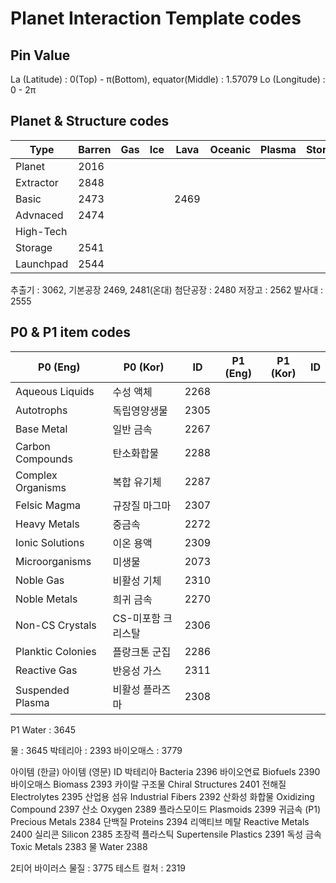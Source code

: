 # Planet Interaction Template codes

## Pin Value
La (Latitude)  : 0(Top) - &pi;(Bottom), equator(Middle) : 1.57079
Lo (Longitude) : 0 - 2&pi;

## Planet & Structure codes
| Type      | Barren | Gas  | Ice  | Lava | Oceanic | Plasma | Storm | Temperate |
|-----------|--------|------|------|------|---------|--------|-------|-----------|
| Planet    | 2016   |      |      |      |         |        |       | 11        |
| Extractor | 2848   |      |      |      |         |        |       | 3068      |
| Basic     | 2473   |      |      | 2469 |         |        |       | 2481      |
| Advnaced  | 2474   |      |      |      |         |        |       | 2480      |
| High-Tech |        |      |      |      |         |        |       |           |
| Storage   | 2541   |      |      |      |         |        |       | 3068      |
| Launchpad | 2544   |      |      |      |         |        |       | 2555      |

추출기 : 3062, 
기본공장 2469, 2481(온대)
첨단공장 : 2480
저장고 : 2562
발사대 : 2555

## P0 & P1 item codes
| P0 (Eng) | P0 (Kor) | ID |  P1 (Eng) | P1 (Kor) | ID | 
|-|-|-|-|-|-|
| Aqueous Liquids | 수성 액체 | 2268 | |
| Autotrophs | 독립영양생물 | 2305 | |
| Base Metal | 일반 금속 | 2267 | |
| Carbon Compounds | 탄소화합물	| 2288 |
| Complex Organisms | 복합 유기체 | 2287 |
| Felsic Magma | 규장질 마그마 | 2307 |
| Heavy Metals | 중금속	| 2272 |
| Ionic Solutions | 이온 용액 | 2309 |
| Microorganisms | 미생물 | 2073 |
| Noble Gas	| 비활성 기체 | 2310 |
| Noble Metals | 희귀 금속 | 2270 |
| Non-CS Crystals | CS-미포함 크리스탈 | 2306 |
|	Planktic Colonies | 플랑크톤 군집 | 2286 |
| Reactive Gas | 반응성 가스 | 2311 |
| Suspended Plasma | 비활성 플라즈마 | 2308 |


P1
Water : 3645

물 : 3645
박테리아 : 2393
바이오매스 : 3779

아이템 (한글)	아이템 (영문)	ID
박테리아	Bacteria	2396
바이오연료	Biofuels	2390
바이오매스	Biomass	2393
카이랄 구조물	Chiral Structures	2401
전해질	Electrolytes	2395
산업용 섬유	Industrial Fibers	2392
산화성 화합물	Oxidizing Compound	2397
산소	Oxygen	2389
플라스모이드	Plasmoids	2399
귀금속 (P1)	Precious Metals	2384
단백질	Proteins	2394
리액티브 메탈	Reactive Metals	2400
실리콘	Silicon	2385
초장력 플라스틱	Supertensile Plastics	2391
독성 금속	Toxic Metals	2383
물	Water	2388




2티어
바이러스 물질 : 3775
테스트 컬처 : 2319
